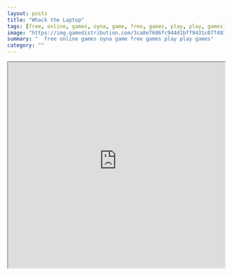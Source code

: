 ```yaml
---
layout: posts
title: "Whack the Laptop"
tags: [free, online, games, oyna, game, free, games, play, play, games]
image: "https://img.gamedistribution.com/3ca8e7606fc944d1bff9431c07f493c5-512x384.jpeg"
summary: "  free online games oyna game free games play play games"
category: ""
---
```




<iframe width="100%" height="480px;" src="https://html5.gamedistribution.com/3ca8e7606fc944d1bff9431c07f493c5/"></iframe>